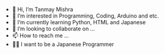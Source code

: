 - 👋 Hi, I’m Tanmay Mishra
- 👀 I’m interested in Programming, Coding, Arduino and etc.
- 🌱 I’m currently learning Python, HTML and Japanese
- 💞️ I’m looking to collaborate on ...
- 📫 How to reach me ...
- 🧑‍💻 I want to be a Japanese Programmer

<!---
tanmaymishra91/tanmaymishra91 is a ✨ special ✨ repository because its `README.md` (this file) appears on your GitHub profile.
You can click the Preview link to take a look at your changes.
--->
